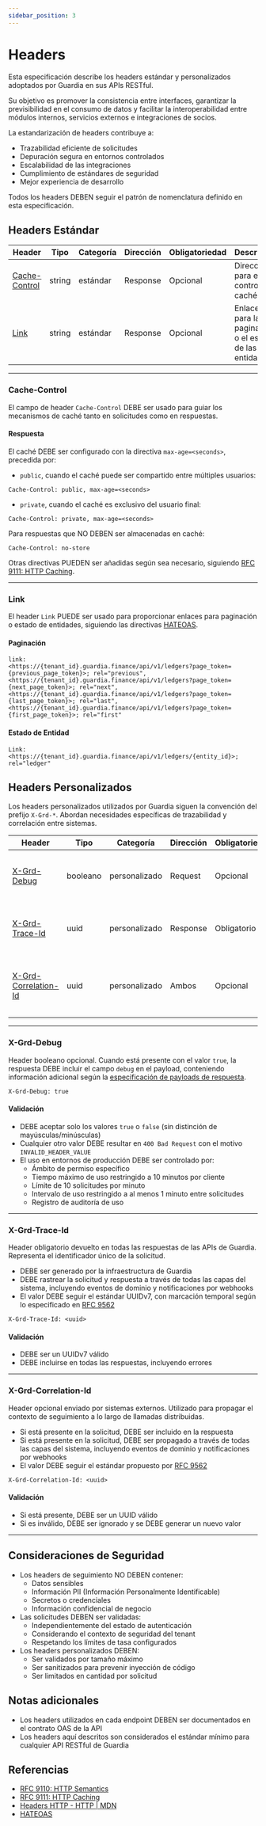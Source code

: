 ```yaml
---
sidebar_position: 3
---
```


# Headers

Esta especificación describe los headers estándar y personalizados adoptados por Guardia en sus APIs RESTful.

Su objetivo es promover la consistencia entre interfaces, garantizar la previsibilidad en el consumo de datos y facilitar la interoperabilidad entre módulos internos, servicios externos e integraciones de socios.

La estandarización de headers contribuye a:
- Trazabilidad eficiente de solicitudes
- Depuración segura en entornos controlados
- Escalabilidad de las integraciones
- Cumplimiento de estándares de seguridad
- Mejor experiencia de desarrollo

Todos los headers DEBEN seguir el patrón de nomenclatura definido en esta especificación.

## Headers Estándar

| Header                                            | Tipo     | Categoría        | Dirección    | Obligatoriedad | Descripción                                              |
|---------------------------------------------------|----------|------------------|--------------|----------------|----------------------------------------------------------|
| [Cache-Control](#cache-control)                   | string   | estándar         | Response     | Opcional       | Direcciones para el control de caché.                    |
| [Link](#link)                                     | string   | estándar         | Response     | Opcional       | Enlaces para la paginación o el estado de las entidades. |


---

### Cache-Control

El campo de header `Cache-Control` DEBE ser usado para guiar los mecanismos de caché tanto en solicitudes como en respuestas.

#### Respuesta

El caché DEBE ser configurado con la directiva `max-age=<seconds>`, precedida por:

- `public`, cuando el caché puede ser compartido entre múltiples usuarios:

```http
Cache-Control: public, max-age=<seconds>
```

- `private`, cuando el caché es exclusivo del usuario final:

```http
Cache-Control: private, max-age=<seconds>
```

Para respuestas que NO DEBEN ser almacenadas en caché:

```http
Cache-Control: no-store
```

Otras directivas PUEDEN ser añadidas según sea necesario, siguiendo [RFC 9111: HTTP Caching](https://datatracker.ietf.org/doc/html/rfc9111#section-5.2).

---

### Link

El header `Link` PUEDE ser usado para proporcionar enlaces para paginación o estado de entidades, siguiendo las directivas [HATEOAS](https://restfulapi.net/hateoas).

#### Paginación

```http
link:
<https://{tenant_id}.guardia.finance/api/v1/ledgers?page_token={previous_page_token}>; rel="previous",
<https://{tenant_id}.guardia.finance/api/v1/ledgers?page_token={next_page_token}>; rel="next",
<https://{tenant_id}.guardia.finance/api/v1/ledgers?page_token={last_page_token}>; rel="last",
<https://{tenant_id}.guardia.finance/api/v1/ledgers?page_token={first_page_token}>; rel="first"
```

#### Estado de Entidad

```http
Link: <https://{tenant_id}.guardia.finance/api/v1/ledgers/{entity_id}>; rel="ledger"
```

## Headers Personalizados

Los headers personalizados utilizados por Guardia siguen la convención del prefijo `X-Grd-*`. Abordan necesidades específicas de trazabilidad y correlación entre sistemas.

| Header                                            | Tipo     | Categoría        | Dirección    | Obligatoriedad | Descripción                                               |
|---------------------------------------------------|----------|------------------|--------------|----------------|-----------------------------------------------------------|
| [X-Grd-Debug](#x-grd-debug)                       | booleano | personalizado    | Request      | Opcional       | Bandera para habilitar el modo de depuración.             |
| [X-Grd-Trace-Id](#x-grd-trace-id)                 | uuid     | personalizado    | Response     | Obligatorio    | Identificador único de la solicitud para la trazabilidad. |
| [X-Grd-Correlation-Id](#x-grd-correlation-id)     | uuid     | personalizado    | Ambos        | Opcional       | Identificador de correlación para llamadas distribuidas.  |

---

### X-Grd-Debug

Header booleano opcional. Cuando está presente con el valor `true`, la respuesta DEBE incluir el campo `debug` en el payload, conteniendo información adicional según la [especificación de payloads de respuesta](./http-response-payloads.md#debug).

```http
X-Grd-Debug: true
```

#### Validación
- DEBE aceptar solo los valores `true` o `false` (sin distinción de mayúsculas/minúsculas)
- Cualquier otro valor DEBE resultar en `400 Bad Request` con el motivo `INVALID_HEADER_VALUE`
- El uso en entornos de producción DEBE ser controlado por:
  - Ámbito de permiso específico
  - Tiempo máximo de uso restringido a 10 minutos por cliente
  - Límite de 10 solicitudes por minuto
  - Intervalo de uso restringido a al menos 1 minuto entre solicitudes
  - Registro de auditoría de uso

---

### X-Grd-Trace-Id

Header obligatorio devuelto en todas las respuestas de las APIs de Guardia. Representa el identificador único de la solicitud.

- DEBE ser generado por la infraestructura de Guardia
- DEBE rastrear la solicitud y respuesta a través de todas las capas del sistema, incluyendo eventos de dominio y notificaciones por webhooks
- El valor DEBE seguir el estándar UUIDv7, con marcación temporal según lo especificado en [RFC 9562](https://datatracker.ietf.org/doc/html/rfc9562#name-uuid-version-7)

```http
X-Grd-Trace-Id: <uuid>
```

#### Validación
- DEBE ser un UUIDv7 válido
- DEBE incluirse en todas las respuestas, incluyendo errores

---

### X-Grd-Correlation-Id

Header opcional enviado por sistemas externos. Utilizado para propagar el contexto de seguimiento a lo largo de llamadas distribuidas.

- Si está presente en la solicitud, DEBE ser incluido en la respuesta
- Si está presente en la solicitud, DEBE ser propagado a través de todas las capas del sistema, incluyendo eventos de dominio y notificaciones por webhooks
- El valor DEBE seguir el estándar propuesto por [RFC 9562](https://datatracker.ietf.org/doc/html/rfc9562)

```http
X-Grd-Correlation-Id: <uuid>
```

#### Validación
- Si está presente, DEBE ser un UUID válido
- Si es inválido, DEBE ser ignorado y se DEBE generar un nuevo valor

---

## Consideraciones de Seguridad

- Los headers de seguimiento NO DEBEN contener:
  - Datos sensibles
  - Información PII (Información Personalmente Identificable)
  - Secretos o credenciales
  - Información confidencial de negocio
- Las solicitudes DEBEN ser validadas:
  - Independientemente del estado de autenticación
  - Considerando el contexto de seguridad del tenant
  - Respetando los límites de tasa configurados
- Los headers personalizados DEBEN:
  - Ser validados por tamaño máximo
  - Ser sanitizados para prevenir inyección de código
  - Ser limitados en cantidad por solicitud

## Notas adicionales

- Los headers utilizados en cada endpoint DEBEN ser documentados en el contrato OAS de la API
- Los headers aquí descritos son considerados el estándar mínimo para cualquier API RESTful de Guardia

## Referencias

- [RFC 9110: HTTP Semantics](https://datatracker.ietf.org/doc/html/rfc9110)
- [RFC 9111: HTTP Caching](https://datatracker.ietf.org/doc/html/rfc9111)
- [Headers HTTP - HTTP | MDN](https://developer.mozilla.org/es/docs/Web/HTTP/Headers)
- [HATEOAS](https://restfulapi.net/hateoas)
